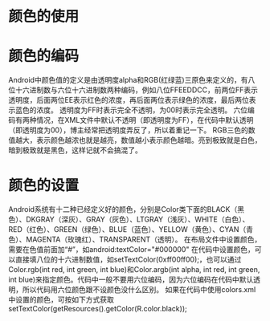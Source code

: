 # 颜色的使用

#  颜色的编码

 Android中颜色值的定义是由透明度alpha和RGB(红绿蓝)三原色来定义的，有八位十六进制数与六位十六进制数两种编码，例如八位FFEEDDCC，前两位FF表示透明度，后面两位EE表示红色的浓度，再后面两位表示绿色的浓度，最后两位表示蓝色的浓度。 
 透明度为FF时表示完全不透明，为00时表示完全透明。 六位编码有两种情况，在XML文件中默认不透明（即透明度为FF），在代码中默认透明（即透明度为00），博主经常把透明度弄反了，所以着重记一下。 
 RGB三色的数值越大，表示颜色越浓也就是越亮，数值越小表示颜色越暗。亮到极致就是白色，暗到极致就是黑色，这样记就不会搞混了。 

# 颜色的设置

  Android系统有十二种已经定义好的颜色，分别是Color类下面的BLACK（黑色）、DKGRAY（深灰）、GRAY（灰色）、LTGRAY（浅灰）、WHITE（白色）、RED（红色）、GREEN（绿色）、BLUE（蓝色）、YELLOW（黄色）、CYAN（青色）、MAGENTA（玫瑰红）、TRANSPARENT（透明）。 
 在布局文件中设置颜色，需要在色值前面加“#”，如android:textColor="#000000" 
  在代码中设置颜色，可以直接填八位的十六进制数值，如setTextColor(0xff00ff00);，也可以通过Color.rgb(int  red, int green, int blue)和Color.argb(int alpha, int red, int green, int  blue)来指定颜色。代码中一般不要用六位编码，因为六位编码在代码中默认透明，所以代码用六位颜色跟不设颜色没什么区别。 
 如果在代码中使用colors.xml中设置的颜色，可按如下方式获取 setTextColor(getResources().getColor(R.color.black));                
